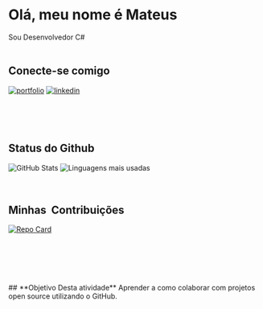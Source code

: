 
# **Olá, meu nome é Mateus** 

Sou Desenvolvedor C#
</br>
</br>

##  **Conecte-se comigo**
[![portfolio](https://img.shields.io/badge/my_portfolio-000?style=for-the-badge&logo=github&logo=ko-fi&logoColor=white)](https://github.com/Alvesx3)
[![linkedin](https://img.shields.io/badge/linkedin-0A66C2?style=for-the-badge&logo=github&&logo=linkedin&logoColor=white_button&width1000px&height=100px)](https://www.linkedin.com/in/mateus-rodrigues-alves-bb817792/)

</br>
</br>
</br>

## **Status do Github** 
![GitHub Stats](https://github-readme-stats.vercel.app/api?username=Alvesx3&theme=transparent&bg_color=122&border_color=40A5DC&show_icons=true&icon_color=50A5DC&title_color=E94D5F&text_color=EEB)
![Linguagens mais usadas](https://github-readme-stats.vercel.app/api/top-langs/?username=Alvesx3&theme=transparent&bg_color=122&border_color=40A5DC&show_icons=true&icon_color=50A5DC&title_color=E94D5F&text_color=EEB&layout=compact)
</br>
</br>
</br>

## **Minhas  Contribuições**
[![Repo Card](https://github-readme-stats.vercel.app/api/pin/?username=Alvesx3&repo=dio-lab-open-source&bg_color=122&border_color=30A3DC&show_icons=true&icon_color=50A5DC&title_color=E94D5F&text_color=EEB)](https://github.com/Alvesx3/dio-lab-open-source)
</br>
</br>
</br>


</br>
</br>
</br>
## **Objetivo Desta atividade**
Aprender a como colaborar com projetos open source utilizando o GitHub.